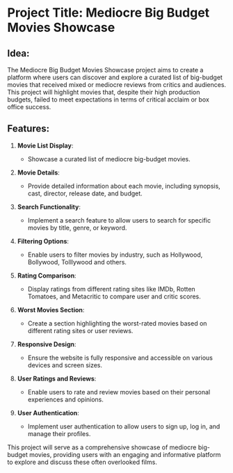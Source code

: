 # Project Title: Mediocre Big Budget Movies Showcase

## Idea:
The Mediocre Big Budget Movies Showcase project aims to create a platform where users can discover and explore a curated list of big-budget movies that received mixed or mediocre reviews from critics and audiences. This project will highlight movies that, despite their high production budgets, failed to meet expectations in terms of critical acclaim or box office success.

## Features:
1. **Movie List Display**:
   - Showcase a curated list of mediocre big-budget movies.

2. **Movie Details**:
   - Provide detailed information about each movie, including synopsis, cast, director, release date, and budget.

3. **Search Functionality**:
   - Implement a search feature to allow users to search for specific movies by title, genre, or keyword.

4. **Filtering Options**:
   - Enable users to filter movies  by industry, such as Hollywood, Bollywood, Tolllywood  and others.

5. **Rating Comparison**:
   - Display ratings from different rating sites like IMDb, Rotten Tomatoes, and Metacritic to compare user and critic scores.

6. **Worst Movies Section**:
   - Create a section highlighting the worst-rated movies based on different rating sites or user reviews.

7. **Responsive Design**:
   - Ensure the website is fully responsive and accessible on various devices and screen sizes.

8. **User Ratings and Reviews**:
   - Enable users to rate and review movies based on their personal experiences and opinions.

9. **User Authentication**:
   - Implement user authentication to allow users to sign up, log in, and manage their profiles.

This project will serve as a comprehensive showcase of mediocre big-budget movies, providing users with an engaging and informative platform to explore and discuss these often overlooked films.
